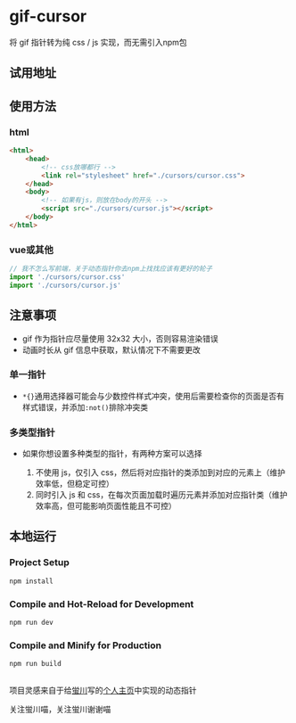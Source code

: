 # gif-cursor

将 gif 指针转为纯 css / js 实现，而无需引入npm包

## 试用地址



## 使用方法

### html

```html
<html>
    <head>
        <!-- css放哪都行 -->
        <link rel="stylesheet" href="./cursors/cursor.css">
    </head>
    <body>
        <!-- 如果有js，则放在body的开头 -->
        <script src="./cursors/cursor.js"></script>
    </body>
</html>
```

### vue或其他

```js
// 我不怎么写前端，关于动态指针你去npm上找找应该有更好的轮子
import './cursors/cursor.css'
import './cursors/cursor.js'
```

## 注意事项

- gif 作为指针应尽量使用 32x32 大小，否则容易渲染错误
- 动画时长从 gif 信息中获取，默认情况下不需要更改

### 单一指针

- `*{}`通用选择器可能会与少数控件样式冲突，使用后需要检查你的页面是否有样式错误，并添加`:not()`排除冲突类

### 多类型指针

- 如果你想设置多种类型的指针，有两种方案可以选择

    1. 不使用 js，仅引入 css，然后将对应指针的类添加到对应的元素上（维护效率低，但稳定可控）
    2. 同时引入 js 和 css，在每次页面加载时遍历元素并添加对应指针类（维护效率高，但可能影响页面性能且不可控）

## 本地运行

### Project Setup

```sh
npm install
```

### Compile and Hot-Reload for Development

```sh
npm run dev
```

### Compile and Minify for Production

```sh
npm run build
```

##

项目灵感来自于给[蛍川](https://space.bilibili.com/330525028)写的[个人主页](https://hotarukawa.live/#/)中实现的动态指针

关注蛍川喵，关注蛍川谢谢喵